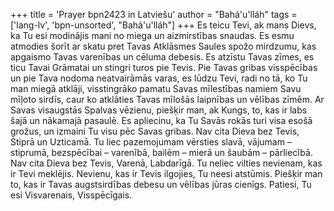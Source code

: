 +++
title = 'Prayer bpn2423 in Latviešu'
author = "Bahá'u'lláh"
tags = ['lang-lv', 'bpn-unsorted', "Bahá'u'lláh"]
+++
Es teicu Tevi, ak mans Dievs, ka Tu esi modinājis mani no miega un aizmirstības snaudas. Es esmu atmodies šorīt ar skatu pret Tavas Atklāsmes Saules spožo mirdzumu, kas apgaismo Tavas varenības un cēluma debesis. Es atzīstu Tavas zīmes, es ticu Tavai Grāmatai un stingri turos pie Tevis.
Pie Tavas gribas visspēcības un pie Tava nodoma neatvairāmās varas, es lūdzu Tevi, radi no tā, ko Tu man miegā atklāji, visstingrāko pamatu Savas mīlestības namiem Savu mīļoto sirdīs, caur ko atklāties Tavas mīlošās laipnības un vēlības zīmēm.
Ar Savas visaugstās Spalvas vēzienu, piešķir man, ak Kungs, to, kas ir labs šajā un nākamajā pasaulē. Es apliecinu, ka Tu Savās rokās turi visa esošā grožus, un izmaini Tu visu pēc Savas gribas. Nav cita Dieva bez Tevis, Stiprā un Uzticamā.
Tu liec pazemojumam vērsties slavā, vājumam – stiprumā, bezspēcībai – varenībā, bailēm – mierā un šaubām – pārliecībā. Nav cita Dieva bez Tevis, Varenā, Labdarīgā.
Tu neliec vilties nevienam, kas ir Tevi meklējis. Nevienu, kas ir Tevis ilgojies, Tu neesi atstūmis. Piešķir man to, kas ir Tavas augstsirdības debesu un vēlības jūras cienīgs. Patiesi, Tu esi Visvarenais, Visspēcīgais.
